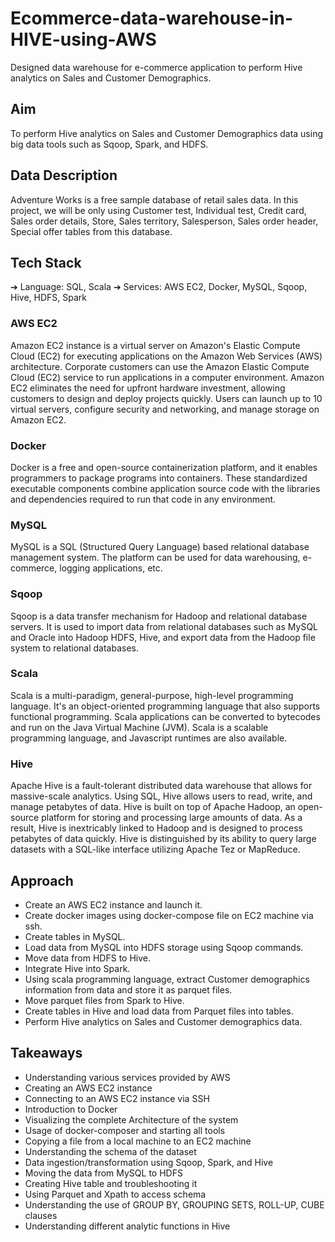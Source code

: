 # Ecommerce-data-warehouse-in-HIVE-using-AWS
Designed data warehouse for e-commerce application to perform Hive analytics on Sales and Customer Demographics. 

## Aim
To perform Hive analytics on Sales and Customer Demographics data using big data
tools such as Sqoop, Spark, and HDFS.

## Data Description
Adventure Works is a free sample database of retail sales data. In this project, we will
be only using Customer test, Individual test, Credit card, Sales order details, Store,
Sales territory, Salesperson, Sales order header, Special offer tables from this
database.

## Tech Stack
➔ Language: SQL, Scala
➔ Services: AWS EC2, Docker, MySQL, Sqoop, Hive, HDFS, Spark

### AWS EC2
Amazon EC2 instance is a virtual server on Amazon's Elastic Compute Cloud (EC2) for
executing applications on the Amazon Web Services (AWS) architecture. Corporate
customers can use the Amazon Elastic Compute Cloud (EC2) service to run
applications in a computer environment. Amazon EC2 eliminates the need for upfront
hardware investment, allowing customers to design and deploy projects quickly. Users
can launch up to 10 virtual servers, configure security and networking, and manage
storage on Amazon EC2.

### Docker
Docker is a free and open-source containerization platform, and it enables programmers
to package programs into containers. These standardized executable components
combine application source code with the libraries and dependencies required to run
that code in any environment.

### MySQL
MySQL is a SQL (Structured Query Language) based relational database management
system. The platform can be used for data warehousing, e-commerce, logging
applications, etc.

### Sqoop
Sqoop is a data transfer mechanism for Hadoop and relational database servers. It is
used to import data from relational databases such as MySQL and Oracle into Hadoop
HDFS, Hive, and export data from the Hadoop file system to relational databases.

### Scala
Scala is a multi-paradigm, general-purpose, high-level programming language. It's an
object-oriented programming language that also supports functional programming.
Scala applications can be converted to bytecodes and run on the Java Virtual Machine
(JVM). Scala is a scalable programming language, and Javascript runtimes are also
available.

### Hive
Apache Hive is a fault-tolerant distributed data warehouse that allows for massive-scale
analytics. Using SQL, Hive allows users to read, write, and manage petabytes of data.
Hive is built on top of Apache Hadoop, an open-source platform for storing and
processing large amounts of data. As a result, Hive is inextricably linked to Hadoop and
is designed to process petabytes of data quickly. Hive is distinguished by its ability to
query large datasets with a SQL-like interface utilizing Apache Tez or MapReduce.

## Approach
- Create an AWS EC2 instance and launch it.
- Create docker images using docker-compose file on EC2 machine via ssh.
- Create tables in MySQL.
- Load data from MySQL into HDFS storage using Sqoop commands.
- Move data from HDFS to Hive.
- Integrate Hive into Spark.
- Using scala programming language, extract Customer demographics information
from data and store it as parquet files.
- Move parquet files from Spark to Hive.
- Create tables in Hive and load data from Parquet files into tables.
- Perform Hive analytics on Sales and Customer demographics data.

## Takeaways
- Understanding various services provided by AWS
- Creating an AWS EC2 instance
- Connecting to an AWS EC2 instance via SSH
- Introduction to Docker
- Visualizing the complete Architecture of the system
- Usage of docker-composer and starting all tools
- Copying a file from a local machine to an EC2 machine
- Understanding the schema of the dataset
- Data ingestion/transformation using Sqoop, Spark, and Hive
- Moving the data from MySQL to HDFS
- Creating Hive table and troubleshooting it
- Using Parquet and Xpath to access schema
- Understanding the use of GROUP BY, GROUPING SETS, ROLL-UP, CUBE
clauses
- Understanding different analytic functions in Hive
